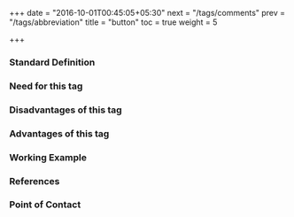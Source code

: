 +++
date = "2016-10-01T00:45:05+05:30"
next = "/tags/comments"
prev = "/tags/abbreviation"
title = "button"
toc = true
weight = 5

+++

<h3>Standard Definition</h3>

<h3>Need for this tag</h3>

<h3>Disadvantages of this tag</h3>

<h3>Advantages of this tag</h3>

<h3>Working Example</h3>

<h3>References</h3>

<h3>Point of Contact</h3>

